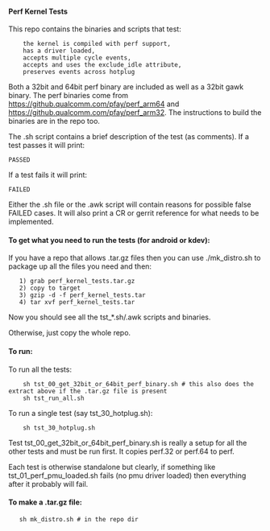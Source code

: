 #### Perf Kernel Tests

This repo contains the binaries and scripts that test:
```
    the kernel is compiled with perf support,
    has a driver loaded, 
    accepts multiple cycle events, 
    accepts and uses the exclude_idle attribute,
    preserves events across hotplug
```
Both a 32bit and 64bit perf binary are included as well as a 32bit gawk binary.
The perf binaries come from https://github.qualcomm.com/pfay/perf_arm64 and
https://github.qualcomm.com/pfay/perf_arm32. The instructions to build the
binaries are in the repo too.

The .sh script contains a brief description of the test (as comments).
If a test passes it will print:
```
PASSED
```
If a test fails it will print:
```
FAILED
```
Either the .sh file or the .awk script will contain reasons for possible false
FAILED cases. 
It will also print a CR or gerrit reference for what needs to be implemented.

#### To get what you need to run the tests (for android or kdev):
If you have a repo that allows .tar.gz files then you can use ./mk_distro.sh 
to package up all the files you need and then:
```
   1) grab perf_kernel_tests.tar.gz
   2) copy to target
   3) gzip -d -f perf_kernel_tests.tar
   4) tar xvf perf_kernel_tests.tar
```
Now you should see all the tst\_\*.sh/.awk scripts and binaries.

Otherwise, just copy the whole repo.



#### To run:
To run all the tests:
```
    sh tst_00_get_32bit_or_64bit_perf_binary.sh # this also does the extract above if the .tar.gz file is present
    sh tst_run_all.sh
```
To run a single test (say tst_30_hotplug.sh):
```
    sh tst_30_hotplug.sh
```
Test tst_00_get_32bit_or_64bit_perf_binary.sh is really a setup for all the other tests
and must be run first. It copies perf.32 or perf.64 to perf.

Each test is otherwise standalone but clearly, if something like tst_01_perf_pmu_loaded.sh fails 
(no pmu driver loaded) then everything after it probably will fail.


#### To make a .tar.gz file:
```
   sh mk_distro.sh # in the repo dir
```
